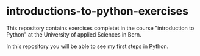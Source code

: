 # introductions-to-python-exercises

This repository contains exercises completet in the course "introduction to Python" at the University of applied Sciences in Bern.

In this repository you will be able to see my first steps in Python.
